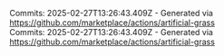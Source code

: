 Commits: 2025-02-27T13:26:43.409Z - Generated via https://github.com/marketplace/actions/artificial-grass
<br>
Commits: 2025-02-27T13:26:43.409Z - Generated via https://github.com/marketplace/actions/artificial-grass
<br>
